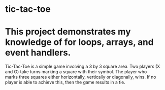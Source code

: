 # tic-tac-toe
# This project demonstrates my knowledge of for loops, arrays, and event handlers. 

Tic-Tac-Toe is a simple game involving a 3 by 3 square area. Two players (X and O) take turns marking a square with their symbol. The player who marks three squares either horizontally, vertically or diagonally, wins. If no player is able to achieve this, then the game results in a tie. 
